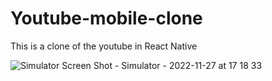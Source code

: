 # Youtube-mobile-clone
This is a clone of the youtube in React Native

![Simulator Screen Shot - Simulator - 2022-11-27 at 17 18 33](https://user-images.githubusercontent.com/98613278/204157883-f24e80a1-3221-4adb-8e96-36321a6fb935.png)

